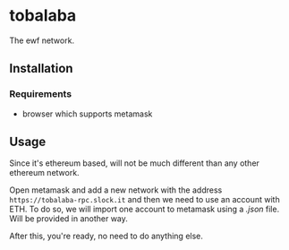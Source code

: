 # tobalaba

The ewf network.

## Installation

### Requirements
* browser which supports metamask

## Usage

Since it's ethereum based, will not be much different than any other ethereum network.

Open metamask and add a new network with the address `https://tobalaba-rpc.slock.it` and then we need to use an account with ETH. To do so, we will import one account to metamask using a *.json* file. Will be provided in another way.

After this, you're ready, no need to do anything else.